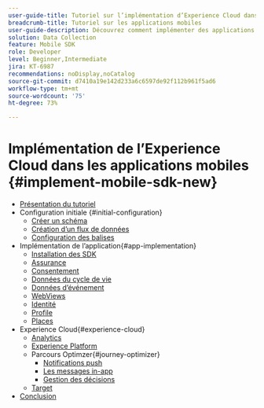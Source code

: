 ```yaml
---
user-guide-title: Tutoriel sur l’implémentation d’Experience Cloud dans les applications mobiles
breadcrumb-title: Tutoriel sur les applications mobiles
user-guide-description: Découvrez comment implémenter des applications Adobe Experience Cloud dans les applications mobiles avec le SDK Mobile Experience Platform.
solution: Data Collection
feature: Mobile SDK
role: Developer
level: Beginner,Intermediate
jira: KT-6987
recommendations: noDisplay,noCatalog
source-git-commit: d7410a19e142d233a6c6597de92f112b961f5ad6
workflow-type: tm+mt
source-wordcount: '75'
ht-degree: 73%

---
```



# Implémentation de l’Experience Cloud dans les applications mobiles {#implement-mobile-sdk-new}

+ [Présentation du tutoriel](overview.md)
+ Configuration initiale {#initial-configuration}
   + [Créer un schéma](create-schema.md)
   + [Création dʼun flux de données](create-datastream.md)
   + [Configuration des balises](configure-tags.md)
+ Implémentation de l’application{#app-implementation}
   + [Installation des SDK](install-sdks.md)
   + [Assurance](assurance.md)
   + [Consentement](consent.md)
   + [Données du cycle de vie](lifecycle-data.md)
   + [Données d’événement](events.md)
   + [WebViews](web-views.md)
   + [Identité](identity.md)
   + [Profile](profile.md)
   + [Places](places.md)
+ Experience Cloud{#experience-cloud}
   + [Analytics](analytics.md)
   + [Experience Platform](platform.md)
   + Parcours Optimzer{#journey-optimizer}
      + [Notifications push](journey-optimizer-push.md)
      + [Les messages in-app](journey-optimizer-inapp.md)
      + [Gestion des décisions](journey-optimizer-offers.md)
   + [Target](target.md)
+ [Conclusion](conclusion.md)

